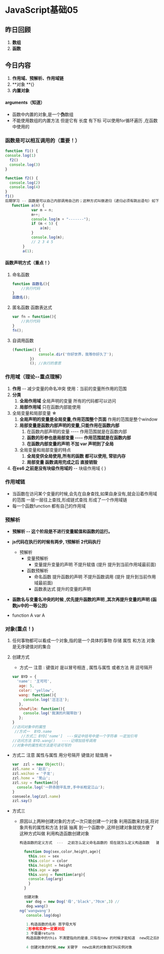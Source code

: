 # JavaScript基础05

## 昨日回顾

1. **数组**
2. **函数** 

## 今日内容 

1. **作用域、预解析、作用域链**
2. **对象 **{}
3. **内置对象**

#### arguments（知道）

- 函数中内置的对象,是一个**伪**数组
- 不能使用数组的内置方法   但是它有 长度  有下标 可以使用for循环遍历 ,在函数中使用的

### 函数是可以相互调用的（重要！）

```js
function f1() {
console.log(1)
  f2()
  console.log(3)
}

function f2() {
  console.log(2)
  console.log(4)
}
f1()
后期学习 -- 函数是可以自己内部调用自己的；这种方式叫做递归（递归必须有跳出语句）如下：
   function a(n) {
            var m = n;
            m++;
            console.log(m + "-------");
            if (m < 5) {
                a(m);
            }
            console.log(m);
            // 2 3 4 5
        }
        a(1);
```

#### 函数声明方式（重点！）

1. 命名函数

   ```js
   function 函数名(){
       //执行代码
   }
   函数名();
   ```

2. 匿名函数 函数表达式

   ```js
   var fn = function(){
       //执行代码
   }
   fn();
   ```

3. 自调用函数

   ```js
   (function() {
               console.dir('你好世界，我等你好久了');
           })
           (); //执行的意思
   ```


### 作用域（理论--重点理解）

1. **作用**  --  减少变量的命名冲突   使用：当前的变量所作用的范围
2. **分类**
   1. **全局作用域** 全局声明的变量 所有的代码都可以访问
   2. **局部作用域**  只在函数内部能使用
3. 全局变量和局部变量 **☆**
   1. **全局声明的变量是全局变量,作用范围整个页面**   作用的范围是整个window
   2. **局部变量是函数内部声明的变量,只能作用在函数内部**
      1. 在函数内部声明的变量   ----  作用范围就是在函数内部
      2. **函数的形参也是局部变量   ----  作用范围就是在函数内部** 
      3. **在函数内部变量的声明 不加 var   声明到了全局**
   3. 全局变量和局部变量的特点 
      1. **全局变供全局使用,所有的函数  都可以使用, 常驻内存**  
      2. **局部变量 函数调用完成之后 直接销毁**
4. **在es6 之前是没有块级作用域的** -- 块级作用域 { }  

### 作用域链

- 当函数在访问某个变量的时候,会先在自身查找,如果自身没有,就会沿着作用域的范围 一层一层往上查找,形成链式查找 形成了一个作用域链
- 每一个函数function  都有自己的作用域

### 预解析

- **预解析 -- 这个阶段是不进行变量赋值和函数的运行。**

- **js代码在执行的时候有两步, 1预解析 2代码执行**
  - 预解析
    - 变量预解析 
      - 变量提升变量的声明 不提升赋值  (提升   提升到当前作用域最前面)
    - 函数预解析
      - 命名函数  提升函数的声明  不提升函数调用   (提升   提升到当前作用域最前面) 
      - 函数表达式  提升的变量的声明   
- **函数名与变量名冲突的时候 ,优先提升函数的声明 ,其次再提升变量的声明   (函数js中的一等公民)**
- function  A        var  A     

### 对象(重点！)

1. 任何事物都可以看成一个对象,指的是一个具体的事物  存储 属性 和方法   对象是无序键值对的集合  

2. 创建方式

   - 方式一  注意 : 键值对 是以冒号相连 , 属性与属性 或者方法  用 逗号隔开

   ```js
   var BYD = {
     'name': '王可可', 
      age: 5,
      color: 'yellow',
      wang: function(){
        console.log('汪汪汪');
      },
      showFilm: function(){
        console.log('我演的片贼带劲')
      };
   }
   //访问对象中的属性
   	//方式一  BYD.name    
       //方式二 BYD['name']  ---保证中括号中是一个字符串 一定加引号
   //访问方法 BYD.wang()   ----记得加括号调用
   //对象中的属性和方法是可读可写的
   ```

- 方式二   注意  属性与属性 用分号隔开  键值对 赋值用 = 

  ```js
  var  zzl = new Object(); 
  zzl.name = '赵云';
  zzl.waihao = '子龙';
  zzl.home = '常山';
  zzl.say = function(){
    console.log('一肝赤胆平乱世,手中长枪定江山');
  }
  conseole.log(zzl.name)
  zzl.say()
  ```

- 方式三  

  - 原因以上两种创建对象的方式一次只能创建一个对象 利用函数来封装,将对象共有的属性和方法 封装 抽离 到一个函数中   ,这样创建对象就很方便了   这种方式叫做 利用构造函数创建对象 

    ```js
    构造函数的定义方式  ---  之前怎么定义命名函数的 现在就怎么定义构造函数   建议  函数名的首字母大写

      function Dog(sex,color,height,age){
        this.sex = sex
        this.color = color
        this.height = height
        this.age = age
        this.wang = function(arg){
        console.log(arg)
        }
      }

      创建对象
       var dog = new Dog('母','black','70cm',3) //  
       dog.wang()
    ng('wangwang')
       console.log(dog)
       
       1.构造函数的名称 首字母大写 
       2形参和实参一定要对应 
       3 不需要return   
       构造函数中的this 不清楚指向的是谁,只有在new 的时候才能知道  new完之后的this指向的是 new来的实例对象
       
       4 创建对象的时候,new 关键字  new出来的对象我们叫实例对象

    ```
